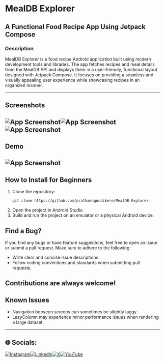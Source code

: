 
# MealDB Explorer

## A Functional Food Recipe App Using Jetpack Compose

### Description

MealDB Explorer is a food recipe Android application built using modern development tools and libraries. The app fetches recipes and meal details from the MealDB API and displays them in a user-friendly, functional layout designed with Jetpack Compose. It focuses on providing a seamless and visually appealing user experience while showcasing recipes in an organized manner.


---
## Screenshots

![App Screenshot](https://raw.githubusercontent.com/prathamngundikere/MealDB-Explorer/refs/heads/master/resources/CategoryScreen.jpeg)![App Screenshot](https://raw.githubusercontent.com/prathamngundikere/MealDB-Explorer/refs/heads/master/resources/RecipeListScreen.jpeg)![App Screenshot](https://github.com/prathamngundikere/MealDB-Explorer/blob/master/resources/RecipeDescriptionScreen.jpeg?raw=true)
---
## Demo

![App Screenshot](https://github.com/prathamngundikere/MealDB-Explorer/blob/master/resources/demo.gif?raw=true)
---

## How to Install for Beginners

1. Clone the repository:
   ```bash
   git clone https://github.com/prathamngundikere/MealDB-Explorer
   ```
2. Open the project in Android Studio.
3. Build and run the project on an emulator or a physical Android device.

## Find a Bug?

If you find any bugs or have feature suggestions, feel free to open an issue or submit a pull request. Make sure to adhere to the following:
- Write clear and concise issue descriptions.
- Follow coding conventions and standards when submitting pull requests.

Contributions are always welcome!
---
## Known Issues
- Navigation between screens can sometimes be slightly laggy.
- LazyColumn may experience minor performance issues when rendering a large dataset.

---
## 🌐 Socials:
[![Instagram](https://img.shields.io/badge/Instagram-%23E4405F.svg?logo=Instagram&logoColor=white)](https://instagram.com/https://www.instagram.com/prathamngundikere?igsh=Z3E5ZTNxOGxoZ28=)[![LinkedIn](https://img.shields.io/badge/LinkedIn-%230077B5.svg?logo=linkedin&logoColor=white)](https://linkedin.com/in/https://www.linkedin.com/in/prathamngundikere/)[![X](https://img.shields.io/badge/X-black.svg?logo=X&logoColor=white)](https://x.com/https://x.com/prathamng?t=IN1JcGFCc-4PWQkFSTKiOA&s=09)[![YouTube](https://img.shields.io/badge/YouTube-%23FF0000.svg?logo=YouTube&logoColor=white)](https://youtube.com/@https://youtube.com/@prathamngundikere?si=X5CQBQyWeVeNP8aV) 
